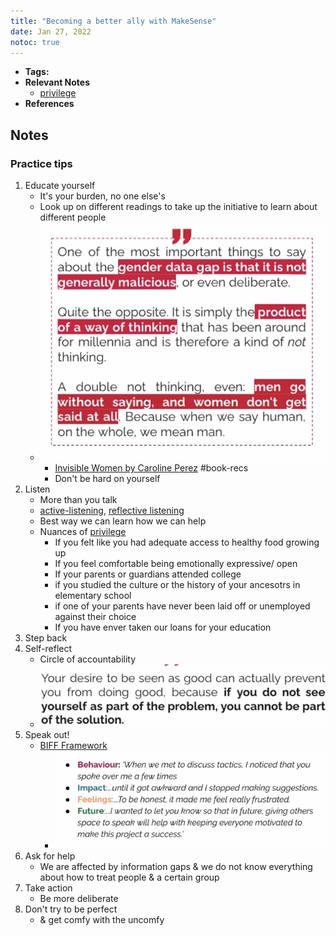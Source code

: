 ```yaml
---
title: "Becoming a better ally with MakeSense"
date: Jan 27, 2022
notoc: true
---
```


- **Tags:**
- **Relevant Notes**
	- [privilege](notes/privilege.md)
- **References**


## Notes
### Practice tips
1. Educate yourself
	- It's your burden, no one else's
	- Look up on different readings to take up the initiative to learn about different people
	- ![](photos/Screen%20Shot%202022-01-27%20at%208.21.43%20PM.png)
		- [Invisible Women by Caroline Perez](notes/invisible-women.md) #book-recs
		- Don't be hard on yourself
2. Listen
	- More than you talk
	- [active-listening](notes/active-listening.md), [reflective listening](notes/reflective-listening.md)
	- Best way we can learn how we can help
	- Nuances of [privilege](notes/privilege.md)
		- If you felt like you had adequate access to healthy food growing up
		- If you feel comfortable being emotionally expressive/ open
		- If your parents or guardians attended college
		- if you studied the culture or the history of your ancesotrs in elementary school
		- if one of your parents have never been laid off or unemployed against their choice
		- If you have enver taken our loans for your education
3. Step back
4. Self-reflect
	- Circle of accountability
	- ![](photos/Screen%20Shot%202022-01-27%20at%208.28.17%20PM.png)
5. Speak out!
	- [BIFF Framework](notes/biff-framework.md)
		- ![](photos/Screen%20Shot%202022-01-27%20at%208.29.07%20PM.png)
6. Ask for help
	- We are affected by information gaps & we do not know everything about how to treat people & a certain group
7. Take action
	- Be more deliberate
8. Don't try to be perfect
	- & get comfy with the uncomfy